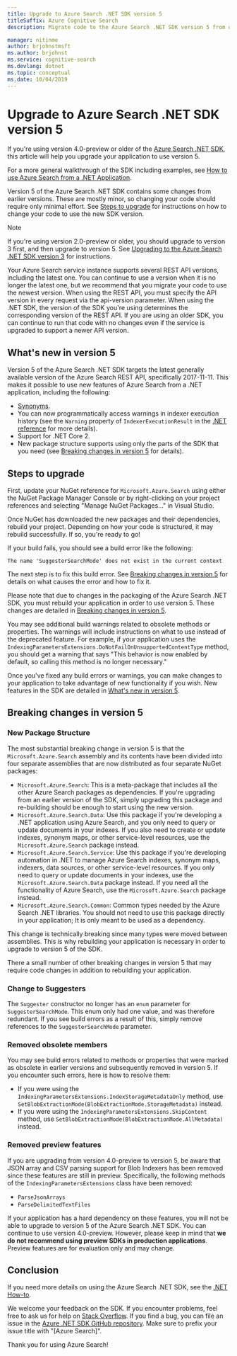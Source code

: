 ```yaml
---
title: Upgrade to Azure Search .NET SDK version 5
titleSuffix: Azure Cognitive Search
description: Migrate code to the Azure Search .NET SDK version 5 from older versions. Learn what is new and which code changes are required.

manager: nitinme
author: brjohnstmsft
ms.author: brjohnst
ms.service: cognitive-search
ms.devlang: dotnet
ms.topic: conceptual
ms.date: 10/04/2019
---
```

# Upgrade to Azure Search .NET SDK version 5

If you're using version 4.0-preview or older of the [Azure Search .NET SDK](https://aka.ms/search-sdk), this article will help you upgrade your application to use version 5.

For a more general walkthrough of the SDK including examples, see [How to use Azure Search from a .NET Application](search-howto-dotnet-sdk.md).

Version 5 of the Azure Search .NET SDK contains some changes from earlier versions. These are mostly minor, so changing your code should require only minimal effort. See [Steps to upgrade](#UpgradeSteps) for instructions on how to change your code to use the new SDK version.

> [!NOTE]
> If you're using version 2.0-preview or older, you should upgrade to version 3 first, and then upgrade to version 5. See [Upgrading to the Azure Search .NET SDK version 3](search-dotnet-sdk-migration.md) for instructions.
>
> Your Azure Search service instance supports several REST API versions, including the latest one. You can continue to use a version when it is no longer the latest one, but we recommend that you migrate your code to use the newest version. When using the REST API, you must specify the API version in every request via the api-version parameter. When using the .NET SDK, the version of the SDK you're using determines the corresponding version of the REST API. If you are using an older SDK, you can continue to run that code with no changes even if the service is upgraded to support a newer API version.

<a name="WhatsNew"></a>

## What's new in version 5
Version 5 of the Azure Search .NET SDK targets the latest generally available version of the Azure Search REST API, specifically 2017-11-11. This makes it possible to use new features of Azure Search from a .NET application, including the following:

* [Synonyms](search-synonyms.md).
* You can now programmatically access warnings in indexer execution history (see the `Warning` property of `IndexerExecutionResult` in the [.NET reference](https://docs.microsoft.com/dotnet/api/microsoft.azure.search.models.indexerexecutionresult?view=azure-dotnet) for more details).
* Support for .NET Core 2.
* New package structure supports using only the parts of the SDK that you need (see [Breaking changes in version 5](#ListOfChanges) for details).

<a name="UpgradeSteps"></a>

## Steps to upgrade
First, update your NuGet reference for `Microsoft.Azure.Search` using either the NuGet Package Manager Console or by right-clicking on your project references and selecting "Manage NuGet Packages..." in Visual Studio.

Once NuGet has downloaded the new packages and their dependencies, rebuild your project. Depending on how your code is structured, it may rebuild successfully. If so, you're ready to go!

If your build fails, you should see a build error like the following:

    The name 'SuggesterSearchMode' does not exist in the current context

The next step is to fix this build error. See [Breaking changes in version 5](#ListOfChanges) for details on what causes the error and how to fix it.

Please note that due to changes in the packaging of the Azure Search .NET SDK, you must rebuild your application in order to use version 5. These changes are detailed in [Breaking changes in version 5](#ListOfChanges).

You may see additional build warnings related to obsolete methods or properties. The warnings will include instructions on what to use instead of the deprecated feature. For example, if your application uses the `IndexingParametersExtensions.DoNotFailOnUnsupportedContentType` method, you should get a warning that says "This behavior is now enabled by default, so calling this method is no longer necessary."

Once you've fixed any build errors or warnings, you can make changes to your application to take advantage of new functionality if you wish. New features in the SDK are detailed in [What's new in version 5](#WhatsNew).

<a name="ListOfChanges"></a>

## Breaking changes in version 5

### New Package Structure

The most substantial breaking change in version 5 is that the `Microsoft.Azure.Search` assembly and its contents have been divided into four separate assemblies that are now distributed as four separate NuGet packages:

 - `Microsoft.Azure.Search`: This is a meta-package that includes all the other Azure Search packages as dependencies. If you're upgrading from an earlier version of the SDK, simply upgrading this package and re-building should be enough to start using the new version.
 - `Microsoft.Azure.Search.Data`: Use this package if you're developing a .NET application using Azure Search, and you only need to query or update documents in your indexes. If you also need to create or update indexes, synonym maps, or other service-level resources, use the `Microsoft.Azure.Search` package instead.
 - `Microsoft.Azure.Search.Service`: Use this package if you're developing automation in .NET to manage Azure Search indexes, synonym maps, indexers, data sources, or other service-level resources. If you only need to query or update documents in your indexes, use the `Microsoft.Azure.Search.Data` package instead. If you need all the functionality of Azure Search, use the `Microsoft.Azure.Search` package instead.
 - `Microsoft.Azure.Search.Common`: Common types needed by the Azure Search .NET libraries. You should not need to use this package directly in your application; It is only meant to be used as a dependency.
 
This change is technically breaking since many types were moved between assemblies. This is why rebuilding your application is necessary in order to upgrade to version 5 of the SDK.

There a small number of other breaking changes in version 5 that may require code changes in addition to rebuilding your application.

### Change to Suggesters 

The `Suggester` constructor no longer has an `enum` parameter for `SuggesterSearchMode`. This enum only had one value, and was therefore redundant. If you see build errors as a result of this, simply remove references to the `SuggesterSearchMode` parameter.

### Removed obsolete members

You may see build errors related to methods or properties that were marked as obsolete in earlier versions and subsequently removed in version 5. If you encounter such errors, here is how to resolve them:

- If you were using the `IndexingParametersExtensions.IndexStorageMetadataOnly` method, use `SetBlobExtractionMode(BlobExtractionMode.StorageMetadata)` instead.
- If you were using the `IndexingParametersExtensions.SkipContent` method, use `SetBlobExtractionMode(BlobExtractionMode.AllMetadata)` instead.

### Removed preview features

If you are upgrading from version 4.0-preview to version 5, be aware that JSON array and CSV parsing support for Blob Indexers has been removed since these features are still in preview. Specifically, the following methods of the `IndexingParametersExtensions` class have been removed:

- `ParseJsonArrays`
- `ParseDelimitedTextFiles`

If your application has a hard dependency on these features, you will not be able to upgrade to version 5 of the Azure Search .NET SDK. You can continue to use version 4.0-preview. However, please keep in mind that **we do not recommend using preview SDKs in production applications**. Preview features are for evaluation only and may change.

## Conclusion
If you need more details on using the Azure Search .NET SDK, see the [.NET How-to](search-howto-dotnet-sdk.md).

We welcome your feedback on the SDK. If you encounter problems, feel free to ask us for help on [Stack Overflow](https://stackoverflow.com/questions/tagged/azure-search). If you find a bug, you can file an issue in the [Azure .NET SDK GitHub repository](https://github.com/Azure/azure-sdk-for-net/issues). Make sure to prefix your issue title with "[Azure Search]".

Thank you for using Azure Search!
